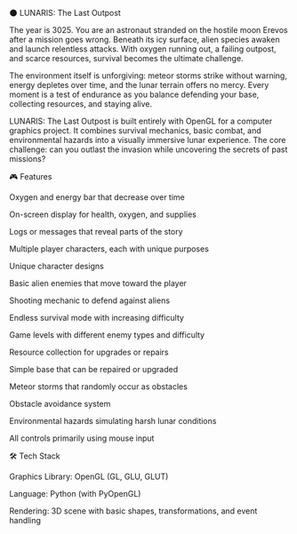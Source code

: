 🌑 LUNARIS: The Last Outpost

The year is 3025. You are an astronaut stranded on the hostile moon Erevos after a mission goes wrong. Beneath its icy surface, alien species awaken and launch relentless attacks. With oxygen running out, a failing outpost, and scarce resources, survival becomes the ultimate challenge.

The environment itself is unforgiving: meteor storms strike without warning, energy depletes over time, and the lunar terrain offers no mercy. Every moment is a test of endurance as you balance defending your base, collecting resources, and staying alive.

LUNARIS: The Last Outpost is built entirely with OpenGL for a computer graphics project. It combines survival mechanics, basic combat, and environmental hazards into a visually immersive lunar experience. The core challenge: can you outlast the invasion while uncovering the secrets of past missions?

🎮 Features

Oxygen and energy bar that decrease over time

On-screen display for health, oxygen, and supplies

Logs or messages that reveal parts of the story

Multiple player characters, each with unique purposes

Unique character designs

Basic alien enemies that move toward the player

Shooting mechanic to defend against aliens

Endless survival mode with increasing difficulty

Game levels with different enemy types and difficulty

Resource collection for upgrades or repairs

Simple base that can be repaired or upgraded

Meteor storms that randomly occur as obstacles

Obstacle avoidance system

Environmental hazards simulating harsh lunar conditions

All controls primarily using mouse input

🛠️ Tech Stack

Graphics Library: OpenGL (GL, GLU, GLUT)

Language: Python (with PyOpenGL)

Rendering: 3D scene with basic shapes, transformations, and event handling
